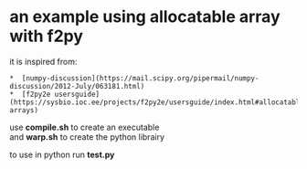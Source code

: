 an example using allocatable array with f2py
============================================
it is inspired from:

    *  [numpy-discussion](https://mail.scipy.org/pipermail/numpy-discussion/2012-July/063181.html)
    *  [f2py2e usersguide](https://sysbio.ioc.ee/projects/f2py2e/usersguide/index.html#allocatable-arrays)

use **compile.sh** to create an executable  
and **warp.sh** to create the python librairy  

to use in python run **test.py**
